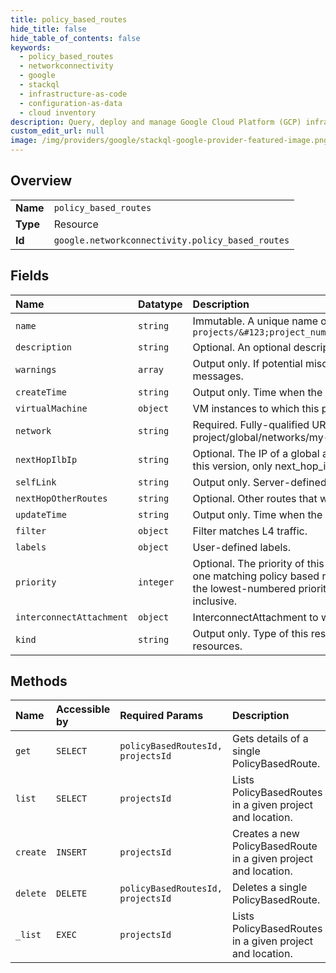 ```yaml
---
title: policy_based_routes
hide_title: false
hide_table_of_contents: false
keywords:
  - policy_based_routes
  - networkconnectivity
  - google    
  - stackql
  - infrastructure-as-code
  - configuration-as-data
  - cloud inventory
description: Query, deploy and manage Google Cloud Platform (GCP) infrastructure and resources using SQL
custom_edit_url: null
image: /img/providers/google/stackql-google-provider-featured-image.png
---
```

  
    

## Overview
<table><tbody>
<tr><td><b>Name</b></td><td><code>policy_based_routes</code></td></tr>
<tr><td><b>Type</b></td><td>Resource</td></tr>
<tr><td><b>Id</b></td><td><code>google.networkconnectivity.policy_based_routes</code></td></tr>
</tbody></table>

## Fields
| Name | Datatype | Description |
|:-----|:---------|:------------|
| `name` | `string` | Immutable. A unique name of the resource in the form of `projects/&#123;project_number&#125;/locations/global/PolicyBasedRoutes/&#123;policy_based_route_id&#125;` |
| `description` | `string` | Optional. An optional description of this resource. Provide this field when you create the resource. |
| `warnings` | `array` | Output only. If potential misconfigurations are detected for this route, this field will be populated with warning messages. |
| `createTime` | `string` | Output only. Time when the PolicyBasedRoute was created. |
| `virtualMachine` | `object` | VM instances to which this policy based route applies to. |
| `network` | `string` | Required. Fully-qualified URL of the network that this route applies to. e.g. projects/my-project/global/networks/my-network. |
| `nextHopIlbIp` | `string` | Optional. The IP of a global access enabled L4 ILB that should be the next hop to handle matching packets. For this version, only next_hop_ilb_ip is supported. |
| `selfLink` | `string` | Output only. Server-defined fully-qualified URL for this resource. |
| `nextHopOtherRoutes` | `string` | Optional. Other routes that will be referenced to determine the next hop of the packet. |
| `updateTime` | `string` | Output only. Time when the PolicyBasedRoute was updated. |
| `filter` | `object` | Filter matches L4 traffic. |
| `labels` | `object` | User-defined labels. |
| `priority` | `integer` | Optional. The priority of this policy based route. Priority is used to break ties in cases where there are more than one matching policy based routes found. In cases where multiple policy based routes are matched, the one with the lowest-numbered priority value wins. The default value is 1000. The priority value must be from 1 to 65535, inclusive. |
| `interconnectAttachment` | `object` | InterconnectAttachment to which this route applies to. |
| `kind` | `string` | Output only. Type of this resource. Always networkconnectivity#policyBasedRoute for Policy Based Route resources. |
## Methods
| Name | Accessible by | Required Params | Description |
|:-----|:--------------|:----------------|:------------|
| `get` | `SELECT` | `policyBasedRoutesId, projectsId` | Gets details of a single PolicyBasedRoute. |
| `list` | `SELECT` | `projectsId` | Lists PolicyBasedRoutes in a given project and location. |
| `create` | `INSERT` | `projectsId` | Creates a new PolicyBasedRoute in a given project and location. |
| `delete` | `DELETE` | `policyBasedRoutesId, projectsId` | Deletes a single PolicyBasedRoute. |
| `_list` | `EXEC` | `projectsId` | Lists PolicyBasedRoutes in a given project and location. |
